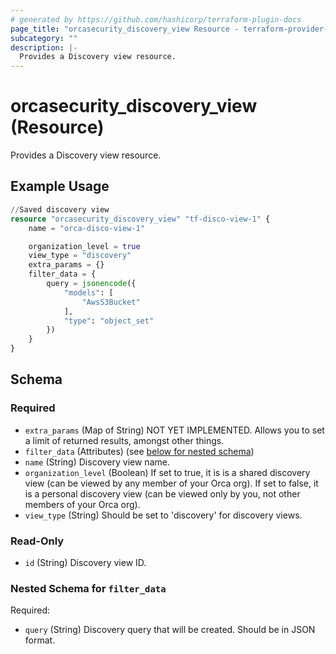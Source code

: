 ```yaml
---
# generated by https://github.com/hashicorp/terraform-plugin-docs
page_title: "orcasecurity_discovery_view Resource - terraform-provider-orcasecurity"
subcategory: ""
description: |-
  Provides a Discovery view resource.
---
```


# orcasecurity_discovery_view (Resource)

Provides a Discovery view resource.

## Example Usage

```terraform
//Saved discovery view
resource "orcasecurity_discovery_view" "tf-disco-view-1" {
    name = "orca-disco-view-1"

    organization_level = true
    view_type = "discovery"
    extra_params = {}
    filter_data = {
        query = jsonencode({
            "models": [
                "AwsS3Bucket"
            ],
            "type": "object_set"
        })
    }
}
```

<!-- schema generated by tfplugindocs -->
## Schema

### Required

- `extra_params` (Map of String) NOT YET IMPLEMENTED. Allows you to set a limit of returned results, amongst other things.
- `filter_data` (Attributes) (see [below for nested schema](#nestedatt--filter_data))
- `name` (String) Discovery view name.
- `organization_level` (Boolean) If set to true, it is is a shared discovery view (can be viewed by any member of your Orca org). If set to false, it is a personal discovery view (can be viewed only by you, not other members of your Orca org).
- `view_type` (String) Should be set to 'discovery' for discovery views.

### Read-Only

- `id` (String) Discovery view ID.

<a id="nestedatt--filter_data"></a>
### Nested Schema for `filter_data`

Required:

- `query` (String) Discovery query that will be created. Should be in JSON format.


